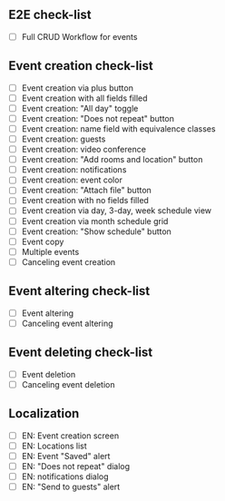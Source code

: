 ## E2E check-list
- [ ] Full CRUD Workflow for events
## Event creation check-list
- [ ] Event creation via plus button
- [ ] Event creation with all fields filled
- [ ] Event creation: "All day" toggle
- [ ] Event creation: "Does not repeat" button
- [ ] Event creation: name field with equivalence classes
- [ ] Event creation: guests
- [ ] Event creation: video conference
- [ ] Event creation: "Add rooms and location" button
- [ ] Event creation: notifications
- [ ] Event creation: event color
- [ ] Event creation: "Attach file" button
- [ ] Event creation with no fields filled
- [ ] Event creation via day, 3-day, week schedule view
- [ ] Event creation via month schedule grid
- [ ] Event creation: "Show schedule" button
- [ ] Event copy
- [ ] Multiple events
- [ ] Canceling event creation
## Event altering check-list
- [ ] Event altering
- [ ] Canceling event altering
## Event deleting check-list
- [ ] Event deletion
- [ ] Canceling event deletion
## Localization
- [ ] EN: Event creation screen
- [ ] EN: Locations list
- [ ] EN: Event "Saved" alert
- [ ] EN: "Does not repeat" dialog
- [ ] EN: notifications dialog
- [ ] EN: "Send to guests" alert

